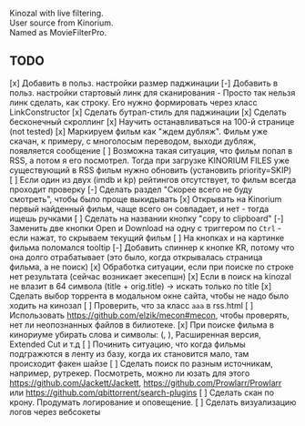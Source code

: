 Kinozal with live filtering.  
User source from Kinorium.  
Named as MovieFilterPro.

TODO
---------

[x] Добавить в польз. настройки размер паджинации
[-] Добавить в польз. настройки стартовый линк для сканирования
    - Просто так нельзя линк сделать, как строку. Его нужно формировать через класс LinkConstructor
[x] Сделать бутрап-стиль для паджинации 
[x] Сделать бесконечный скроллинг
[x] Научить останавливаться на 100-й странице (not tested)
[x] Маркируем фильм как "ждем дубляж". Фильм уже скачан, к примеру, с многолосым переводом, выходи дубляж, появляется сообщение
[ ] Возможна такая ситуация, что фильм попал в RSS, а потом я его посмотрел. Тогда при загрузке KINORIUM FILES уже существующий в RSS фильм нужно обновить (установить priority=SKIP)
[ ] Если один из двух (imdb и kp) рейтингов отсутствует, то фильм всегда проходит проверку
[-] Cделать раздел "Скорее всего не буду смотреть", чтобы было проще выкидывать
[x] Открывать на Kinorium первый найденный фильм, чаще всего он совпадает, и нет - тогда ищешь ручками
[ ] Сделать на названии кнопку "copy to clipboard"
[-] Заменить две кнопки Open и Download на одну с триггером по `Ctrl` - если нажат, то скрываем текущий фильм
[ ] На кнопках и на картинке фильма поломался tooltip
[-] Добавить спиннер к кнопке KR, потому что она долго отрабатывает (это было, когда открывалась страница фильма, а не поиск)
[x] Обработка ситуации, если при поиске по строке нет результата (сейчас возникает экесепшн)
[x] Если в поиск на kinozal не влазит в 64 символа (title + orig.title) -> искать только по title
[x] Сделать выбор торрента в модальном окне сайта, чтобы не надо было ходить на кинозал
[ ] Проверить, что за класс `aaa` в rss.html
[ ] Использовать https://github.com/elzik/mecon#mecon, чтобы проверять, нет ли неопознанных файлов в билиотеке.
[x] При поиске фильма в кинориуме убирать слова и символы: (, ), Расширенная версия, Extended Cut и т.д
[ ] Починить ситуацию, что когда фильмы подгражются в ленту из базу, когда их становится мало, там происходит факен шайзе
[ ] Сделать поиск по разным источникам, например, рутрекер. Посмотреть, можно ли юзать для этого https://github.com/Jackett/Jackett, https://github.com/Prowlarr/Prowlarr или https://github.com/qbittorrent/search-plugins
[ ] Сделать скан по крону. Продумать логирование и оповещение.
[ ] Сделать визуализацию логов через вебсокеты
